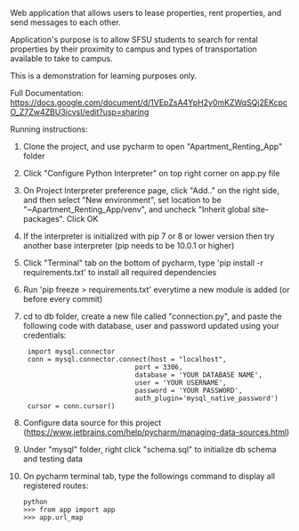 Web application that allows users to lease properties, rent properties, and send messages to each other.  

Application's purpose is to allow SFSU students to search for rental properties by their proximity to campus and types of transportation available to take to campus. 

This is a demonstration for learning purposes only.  
  
Full Documentation: https://docs.google.com/document/d/1VEpZsA4YpH2y0mKZWqSQj2EKcpcO_Z7Zw4ZBU3icvsI/edit?usp=sharing

Running instructions:

1. Clone the project, and use pycharm to open "Apartment_Renting_App" folder
2. Click "Configure Python Interpreter" on top right corner on app.py file
3. On Project Interpreter preference page, click "Add.." on the right side, and then select "New environment", set location to be "~Apartment_Renting_App/venv", and uncheck "Inherit global site-packages". Click OK
4. If the interpreter is initialized with pip 7 or 8 or lower version then try another base interpreter (pip needs to be 10.0.1 or higher) 
5. Click "Terminal" tab on the bottom of pycharm, type 'pip install -r requirements.txt' to install all required dependencies
6. Run 'pip freeze > requirements.txt' everytime a new module is added (or before every commit)
7. cd to db folder, create a new file called "connection.py", and paste the following code with database, user and password updated using your credentials:

    
        import mysql.connector
        conn = mysql.connector.connect(host = "localhost",
                                   port = 3306,
                                   database = 'YOUR DATABASE NAME',
                                   user = 'YOUR USERNAME',
                                   password = 'YOUR PASSWORD',
                                   auth_plugin='mysql_native_password')
        cursor = conn.cursor()

8. Configure data source for this project (https://www.jetbrains.com/help/pycharm/managing-data-sources.html)
9. Under "mysql" folder, right click "schema.sql" to initialize db schema and testing data 
10. On pycharm terminal tab, type the followings command to display all registered routes:

        python
        >>> from app import app
        >>> app.url_map
